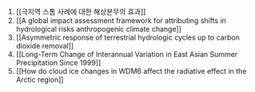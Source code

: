 1. [[극지역 스톰 사례에 대한 해상분무의 효과]]
2. [[A global impact assessment framework for attributing shifts in hydrological risks anthropogenic climate change]]
3. [[Asymmetric response of terrestrial hydrologic cycles up to carbon dioxide removal]]
4. [[Long-Term Change of Interannual Variation in East Asian Summer Precipitation Since 1999]]
5. [[How do cloud ice changes in WDM6 affect the radiative effect in the Arctic region]]

